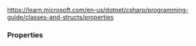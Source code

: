 https://learn.microsoft.com/en-us/dotnet/csharp/programming-guide/classes-and-structs/properties
### Properties
